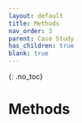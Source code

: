 ```yaml
---
layout: default
title: Methods
nav_order: 3
parent: Case Study
has_children: true
blank: true
---
```


<!-- 
This page is an example lesson template.
Add, edit, or remove any content below for the workshop in question. -->

<!-- Putting a {: .no_toc} above a header removes it from the table of contents -->

{: .no_toc}  

# Methods


